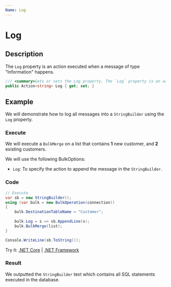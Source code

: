 ```yaml
---
Name: Log
---
```


# Log

## Description

The `Log` property is an action executed when a message of type "Information" happens.

```csharp
/// <summary>Gets or sets the Log property. The `Log` property is an action executed when a message of type "Information" happens.</summary>
public Action<string> Log { get; set; }
```

## Example

We will demonstrate how to log all messages into a `StringBuilder` using the `Log` property.

### Execute

We will execute a `BulkMerge` on a list that contains **1** new customer, and **2** existing customers.

We will use the following BulkOptions:
- `Log`: To specify the action to append the message in the `StringBuilder`.

### Code

```csharp
// Execute
var sb = new StringBuilder();
using (var bulk = new BulkOperation(connection))
{
    bulk.DestinationTableName = "Customer";
   
    bulk.Log = s => sb.AppendLine(s);     
    bulk.BulkMerge(list);
}

Console.WriteLine(sb.ToString());
```

Try it: [.NET Core](https://dotnetfiddle.net/DWR7q3) | [.NET Framework](https://dotnetfiddle.net/mOBlhf)

### Result

We outputted the `StringBuilder` text which contains all SQL statements executed in the database.
